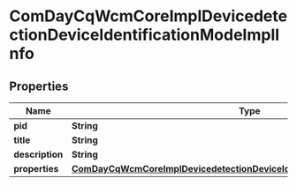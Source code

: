 

# ComDayCqWcmCoreImplDevicedetectionDeviceIdentificationModeImplInfo

## Properties

Name | Type | Description | Notes
------------ | ------------- | ------------- | -------------
**pid** | **String** |  |  [optional]
**title** | **String** |  |  [optional]
**description** | **String** |  |  [optional]
**properties** | [**ComDayCqWcmCoreImplDevicedetectionDeviceIdentificationModeImplProperties**](ComDayCqWcmCoreImplDevicedetectionDeviceIdentificationModeImplProperties.md) |  |  [optional]



